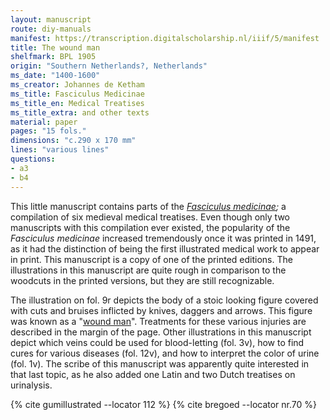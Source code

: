 ```yaml
---
layout: manuscript
route: diy-manuals
manifest: https://transcription.digitalscholarship.nl/iiif/5/manifest
title: The wound man
shelfmark: BPL 1905
origin: "Southern Netherlands?, Netherlands"
ms_date: "1400-1600"
ms_creator: Johannes de Ketham
ms_title: Fasciculus Medicinae
ms_title_en: Medical Treatises
ms_title_extra: and other texts
material: paper
pages: "15 fols."
dimensions: "c.290 x 170 mm"
lines: "various lines"
questions:
- a3
- b4
---
```


This little manuscript contains parts of the *[Fasciculus
medicinae](https://en.wikipedia.org/wiki/Fasciculus_Medicinae);* a
compilation of six medieval medical treatises. Even though only two
manuscripts with this compilation ever existed, the popularity of the
*Fasciculus medicinae* increased tremendously once it was printed in
1491, as it had the distinction of being the first illustrated medical
work to appear in print. This manuscript is a copy of one of the printed
editions. The illustrations in this manuscript are quite rough in
comparison to the woodcuts in the printed versions, but they are still
recognizable.

The illustration on fol. 9r depicts the body of a stoic looking figure
covered with cuts and bruises inflicted by knives, daggers and arrows.
This figure was known as a "[wound
man](https://en.wikipedia.org/wiki/Wound_Man)". Treatments for these
various injuries are described in the margin of the page. Other
illustrations in this manuscript depict which veins could be used for
blood-letting (fol. 3v), how to find cures for various diseases (fol.
12v), and how to interpret the color of urine (fol. 1v). The scribe of
this manuscript was apparently quite interested in that last topic, as
he also added one Latin and two Dutch treatises on urinalysis.

{% cite gumillustrated --locator 112 %}
{% cite bregoed --locator nr.70 %}